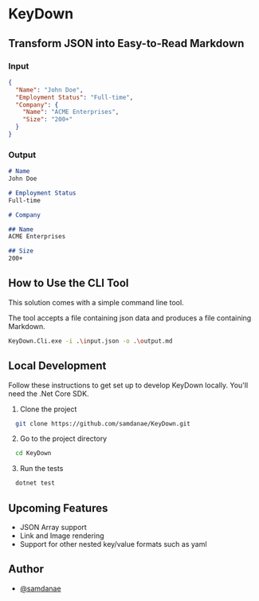 # KeyDown

## Transform JSON into Easy-to-Read Markdown

### Input
```json
{
  "Name": "John Doe",
  "Employment Status": "Full-time",
  "Company": {
    "Name": "ACME Enterprises",
    "Size": "200+"
  }
}
```

### Output

```markdown
# Name
John Doe

# Employment Status
Full-time

# Company

## Name
ACME Enterprises

## Size
200+
```

## How to Use the CLI Tool

This solution comes with a simple command line tool.

The tool accepts a file containing json data and produces a file containing Markdown.

``` bash
KeyDown.Cli.exe -i .\input.json -o .\output.md
```


## Local Development

Follow these instructions to get set up to develop KeyDown locally. You'll need the .Net Core SDK.

1. Clone the project

```bash
  git clone https://github.com/samdanae/KeyDown.git
```

2. Go to the project directory

```bash
  cd KeyDown
```

3. Run the tests

```bash
  dotnet test
```

## Upcoming Features

- JSON Array support
- Link and Image rendering
- Support for other nested key/value formats such as yaml

## Author

- [@samdanae](https://www.github.com/samdanae)
